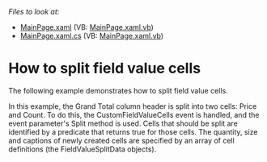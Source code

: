 <!-- default file list -->
*Files to look at*:

* [MainPage.xaml](./CS/DXPivotGrid_SplittingCells/MainPage.xaml) (VB: [MainPage.xaml.vb](./VB/DXPivotGrid_SplittingCells/MainPage.xaml.vb))
* [MainPage.xaml.cs](./CS/DXPivotGrid_SplittingCells/MainPage.xaml.cs) (VB: [MainPage.xaml.vb](./VB/DXPivotGrid_SplittingCells/MainPage.xaml.vb))
<!-- default file list end -->
# How to split field value cells


<p>The following example demonstrates how to split field value cells.</p><p>In this example, the Grand Total column header is split into two cells: Price and Count. To do this, the CustomFieldValueCells event is handled, and the event parameter's Split method is used. Cells that should be split are identified by a predicate that returns true for those cells. The quantity, size and captions of newly created cells are specified by an array of cell definitions (the FieldValueSplitData objects).</p><br />


<br/>


